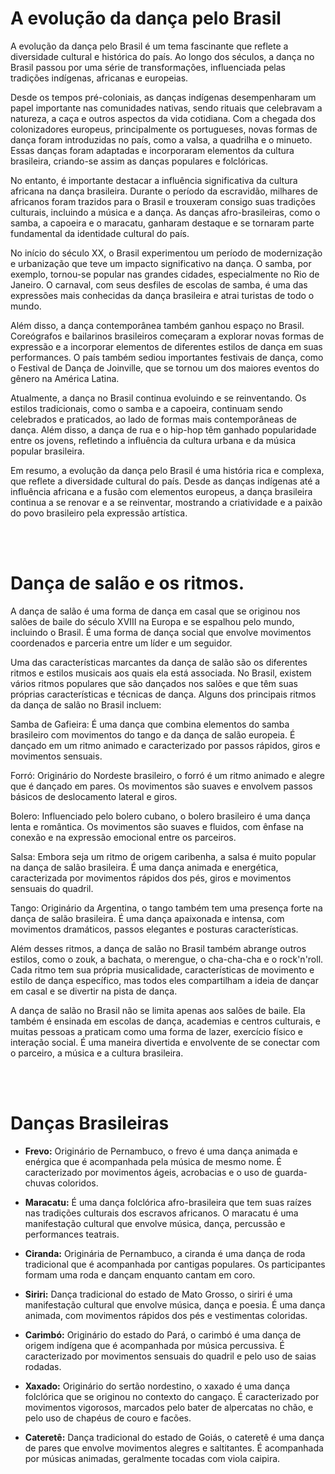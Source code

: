 # A evolução da dança pelo Brasil
A evolução da dança pelo Brasil é um tema fascinante que reflete a diversidade cultural e histórica do país. Ao longo dos séculos, a dança no Brasil passou por uma série de transformações, influenciada pelas tradições indígenas, africanas e europeias.

Desde os tempos pré-coloniais, as danças indígenas desempenharam um papel importante nas comunidades nativas, sendo rituais que celebravam a natureza, a caça e outros aspectos da vida cotidiana. Com a chegada dos colonizadores europeus, principalmente os portugueses, novas formas de dança foram introduzidas no país, como a valsa, a quadrilha e o minueto. Essas danças foram adaptadas e incorporaram elementos da cultura brasileira, criando-se assim as danças populares e folclóricas.

No entanto, é importante destacar a influência significativa da cultura africana na dança brasileira. Durante o período da escravidão, milhares de africanos foram trazidos para o Brasil e trouxeram consigo suas tradições culturais, incluindo a música e a dança. As danças afro-brasileiras, como o samba, a capoeira e o maracatu, ganharam destaque e se tornaram parte fundamental da identidade cultural do país.

No início do século XX, o Brasil experimentou um período de modernização e urbanização que teve um impacto significativo na dança. O samba, por exemplo, tornou-se popular nas grandes cidades, especialmente no Rio de Janeiro. O carnaval, com seus desfiles de escolas de samba, é uma das expressões mais conhecidas da dança brasileira e atrai turistas de todo o mundo.

Além disso, a dança contemporânea também ganhou espaço no Brasil. Coreógrafos e bailarinos brasileiros começaram a explorar novas formas de expressão e a incorporar elementos de diferentes estilos de dança em suas performances. O país também sediou importantes festivais de dança, como o Festival de Dança de Joinville, que se tornou um dos maiores eventos do gênero na América Latina.

Atualmente, a dança no Brasil continua evoluindo e se reinventando. Os estilos tradicionais, como o samba e a capoeira, continuam sendo celebrados e praticados, ao lado de formas mais contemporâneas de dança. Além disso, a dança de rua e o hip-hop têm ganhado popularidade entre os jovens, refletindo a influência da cultura urbana e da música popular brasileira.

Em resumo, a evolução da dança pelo Brasil é uma história rica e complexa, que reflete a diversidade cultural do país. Desde as danças indígenas até a influência africana e a fusão com elementos europeus, a dança brasileira continua a se renovar e a se reinventar, mostrando a criatividade e a paixão do povo brasileiro pela expressão artística.

<br><br>

# Dança de salão e os ritmos.
A dança de salão é uma forma de dança em casal que se originou nos salões de baile do século XVIII na Europa e se espalhou pelo mundo, incluindo o Brasil. É uma forma de dança social que envolve movimentos coordenados e parceria entre um líder e um seguidor.

Uma das características marcantes da dança de salão são os diferentes ritmos e estilos musicais aos quais ela está associada. No Brasil, existem vários ritmos populares que são dançados nos salões e que têm suas próprias características e técnicas de dança. Alguns dos principais ritmos da dança de salão no Brasil incluem:

Samba de Gafieira: É uma dança que combina elementos do samba brasileiro com movimentos do tango e da dança de salão europeia. É dançado em um ritmo animado e caracterizado por passos rápidos, giros e movimentos sensuais.

Forró: Originário do Nordeste brasileiro, o forró é um ritmo animado e alegre que é dançado em pares. Os movimentos são suaves e envolvem passos básicos de deslocamento lateral e giros.

Bolero: Influenciado pelo bolero cubano, o bolero brasileiro é uma dança lenta e romântica. Os movimentos são suaves e fluidos, com ênfase na conexão e na expressão emocional entre os parceiros.

Salsa: Embora seja um ritmo de origem caribenha, a salsa é muito popular na dança de salão brasileira. É uma dança animada e energética, caracterizada por movimentos rápidos dos pés, giros e movimentos sensuais do quadril.

Tango: Originário da Argentina, o tango também tem uma presença forte na dança de salão brasileira. É uma dança apaixonada e intensa, com movimentos dramáticos, passos elegantes e posturas características.

Além desses ritmos, a dança de salão no Brasil também abrange outros estilos, como o zouk, a bachata, o merengue, o cha-cha-cha e o rock'n'roll. Cada ritmo tem sua própria musicalidade, características de movimento e estilo de dança específico, mas todos eles compartilham a ideia de dançar em casal e se divertir na pista de dança.

A dança de salão no Brasil não se limita apenas aos salões de baile. Ela também é ensinada em escolas de dança, academias e centros culturais, e muitas pessoas a praticam como uma forma de lazer, exercício físico e interação social. É uma maneira divertida e envolvente de se conectar com o parceiro, a música e a cultura brasileira.

<br><br>

# Danças Brasileiras
- **Frevo:** Originário de Pernambuco, o frevo é uma dança animada e enérgica que é acompanhada pela música de mesmo nome. É caracterizado por movimentos ágeis, acrobacias e o uso de guarda-chuvas coloridos.

- **Maracatu:** É uma dança folclórica afro-brasileira que tem suas raízes nas tradições culturais dos escravos africanos. O maracatu é uma manifestação cultural que envolve música, dança, percussão e performances teatrais.

- **Ciranda:** Originária de Pernambuco, a ciranda é uma dança de roda tradicional que é acompanhada por cantigas populares. Os participantes formam uma roda e dançam enquanto cantam em coro.

- **Siriri:** Dança tradicional do estado de Mato Grosso, o siriri é uma manifestação cultural que envolve música, dança e poesia. É uma dança animada, com movimentos rápidos dos pés e vestimentas coloridas.

- **Carimbó:** Originário do estado do Pará, o carimbó é uma dança de origem indígena que é acompanhada por música percussiva. É caracterizado por movimentos sensuais do quadril e pelo uso de saias rodadas.

- **Xaxado:** Originário do sertão nordestino, o xaxado é uma dança folclórica que se originou no contexto do cangaço. É caracterizado por movimentos vigorosos, marcados pelo bater de alpercatas no chão, e pelo uso de chapéus de couro e facões.

- **Cateretê:** Dança tradicional do estado de Goiás, o cateretê é uma dança de pares que envolve movimentos alegres e saltitantes. É acompanhada por músicas animadas, geralmente tocadas com viola caipira.